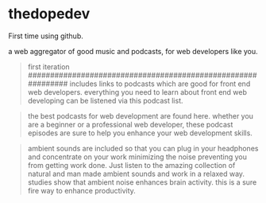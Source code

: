 # thedopedev
First time using github.

a web aggregator of good music and podcasts, for web developers like you.


> first iteration 
#############################################################
includes links to podcasts which are good for front end web developers. everything you need to learn about front end web developing can be listened via this podcast list.

>the best podcasts for web development are found here. whether you are a beginner or a professional web developer, these podcast episodes are sure to help you enhance your web development skills. 

>ambient sounds are included so that you can plug in your headphones and concentrate on your work minimizing the noise preventing you from getting work done. Just listen to the amazing collection of natural and man made ambient sounds and work in a relaxed way. studies show that ambient noise enhances brain activity. this is a sure fire way to enhance productivity.